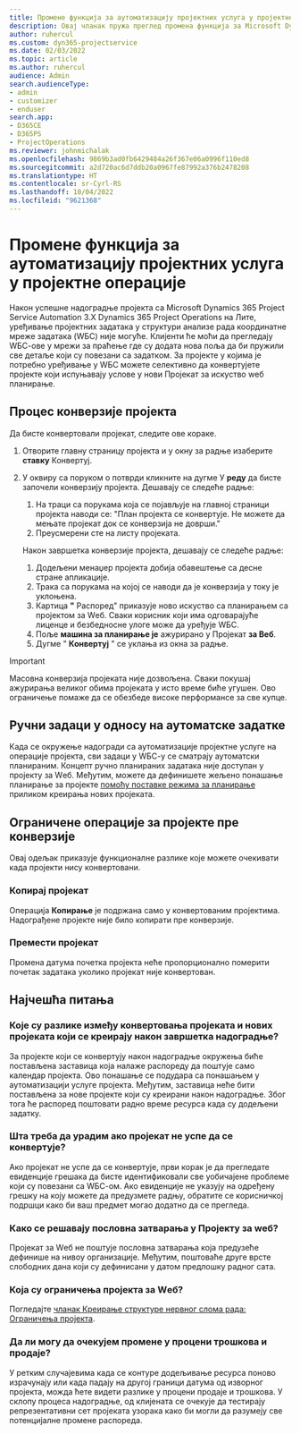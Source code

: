 ```yaml
---
title: Промене функција за аутоматизацију пројектних услуга у пројектне операције
description: Овај чланак пружа преглед промена функција за Microsoft Dynamics 365 Project Service Automation Dynamics 365 Project Operations.
author: ruhercul
ms.custom: dyn365-projectservice
ms.date: 02/03/2022
ms.topic: article
ms.author: ruhercul
audience: Admin
search.audienceType:
- admin
- customizer
- enduser
search.app:
- D365CE
- D365PS
- ProjectOperations
ms.reviewer: johnmichalak
ms.openlocfilehash: 9869b3ad0fb6429484a26f367e06a0996f110ed8
ms.sourcegitcommit: a2d720ac6d7ddb20a0967fe87992a376b2478208
ms.translationtype: HT
ms.contentlocale: sr-Cyrl-RS
ms.lasthandoff: 10/04/2022
ms.locfileid: "9621368"
---
```

# <a name="feature-changes-for-project-service-automation-to-project-operations"></a>Промене функција за аутоматизацију пројектних услуга у пројектне операције

Након успешне надоградње пројекта са Microsoft Dynamics 365 Project Service Automation 3.X Dynamics 365 Project Operations на Лите, уређивање пројектних задатака у структури анализе рада координатне мреже задатака (WБС) није могуће. Клијенти ће моћи да прегледају WБС-ове у мрежи за праћење где су додата нова поља да би пружили све детаље који су повезани са задатком. За пројекте у којима је потребно уређивање у WБС можете селективно да конвертујете пројекте који испуњавају услове у нови Пројекат за искуство wеб планирање.

## <a name="project-conversion-process"></a>Процес конверзије пројекта

Да бисте конвертовали пројекат, следите ове кораке.

1. Отворите главну страницу пројекта и у окну за радње изаберите **ставку** Конвертуј.
1. У оквиру са поруком о потврди кликните на дугме У **реду** да бисте започели конверзију пројекта. Дешавају се следеће радње:

    1. На траци са порукама која се појављује на главној страници пројекта наводи се: "План пројекта се конвертује. Не можете да мењате пројекат док се конверзија не доврши."
    1. Преусмерени сте на листу пројеката.

    Након завршетка конверзије пројекта, дешавају се следеће радње:

    1. Додељени менаџер пројекта добија обавештење са десне стране апликације.
    1. Трака са порукама на којој се наводи да је конверзија у току је уклоњена.
    1. Картица **"** Распоред" приказује ново искуство са планирањем са пројектом за Wеб. Сваки корисник који има одговарајуће лиценце и безбедносне улоге може да уређује WБС.
    1. Поље **машина за планирање је** ажурирано у Пројекат **за Веб**.
    1. Дугме " **Конвертуј** " се уклања из окна за радње.

> [!IMPORTANT]
> Масовна конверзија пројеката није дозвољена. Сваки покушај ажурирања великог обима пројеката у исто време биће угушен. Ово ограничење помаже да се обезбеде високе перформансе за све купце.

## <a name="manual-tasks-vs-automatic-tasks"></a>Ручни задаци у односу на аутоматске задатке

Када се окружење надогради са аутоматизације пројектне услуге на операције пројекта, сви задаци у WБС-у се сматрају аутоматски планираним. Концепт ручно планираних задатака није доступан у пројекту за Wеб. Међутим, можете да дефинишете жељено понашање планирање за пројекте [помоћу поставке режима за планирање](/project-management/scheduling-modes.md) приликом креирања нових пројеката.

## <a name="restricted-operations-for-pre-conversion-projects"></a>Ограничене операције за пројекте пре конверзије

Овај одељак приказује функционалне разлике које можете очекивати када пројекти нису конвертовани.

### <a name="copy-project"></a>Копирај пројекат

Операција **Копирање** је подржана само у конвертованим пројектима. Надограђене пројекте није било копирати пре конверзије.

### <a name="move-project"></a>Премести пројекат

Промена датума почетка пројекта неће пропорционално померити почетак задатака уколико пројекат није конвертован.

## <a name="frequently-asked-questions"></a>Најчешћа питања

### <a name="what-are-the-differences-between-converted-projects-and-new-projects-that-are-created-after-the-upgrade-has-been-completed"></a>Које су разлике између конвертовања пројеката и нових пројеката који се креирају након завршетка надоградње?

За пројекте који се конвертују након надоградње окружења биће постављена заставица која налаже распореду да поштује само календар пројекта. Ово понашање се подудара са понашањем у аутоматизацији услуге пројекта. Међутим, заставица неће бити постављена за нове пројекте који су креирани након надоградње. Због тога ће распоред поштовати радно време ресурса када су додељени задатку.

### <a name="what-should-i-do-if-my-project-fails-to-be-converted"></a>Шта треба да урадим ако пројекат не успе да се конвертује?

Ако пројекат не успе да се конвертује, први корак је да прегледате евиденције грешака да бисте идентификовали све уобичајене проблеме који су повезани са WБС-ом. Ако евиденције не указују на одређену грешку на коју можете да предузмете радњу, обратите се корисничкој подршци како би ваш предмет могао додатно да се прегледа.

### <a name="how-are-business-closures-handled-in-project-for-the-web"></a>Како се решавају пословна затварања у Пројекту за wеб?

Пројекат за Wеб не поштује пословна затварања која предузеће дефинише на нивоу организације. Међутим, поштоваће друге врсте слободних дана који су дефинисани у датом предлошку радног сата.

### <a name="what-are-the-limitations-of-project-for-the-web"></a>Која су ограничења пројекта за Wеб?

Погледајте [чланак Креирање структуре нервног слома рада: Ограничења пројекта](/project-management/create-wbs#project-limitations.md).

### <a name="can-i-expect-changes-to-my-cost-and-sales-estimates"></a>Да ли могу да очекујем промене у процени трошкова и продаје?

У ретким случајевима када се контуре додељивање ресурса поново израчунају или када падају на другој граници датума од изворног пројекта, можда ћете видети разлике у процени продаје и трошкова. У склопу процеса надоградње, од клијената се очекује да тестирају репрезентативни сет пројеката узорака како би могли да разумеју све потенцијалне промене распореда.
